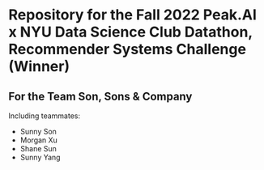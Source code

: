 # Repository for the Fall 2022 Peak.AI x NYU Data Science Club Datathon, Recommender Systems Challenge (Winner)

## For the Team Son, Sons & Company

Including teammates:

- Sunny Son
- Morgan Xu
- Shane Sun
- Sunny Yang

